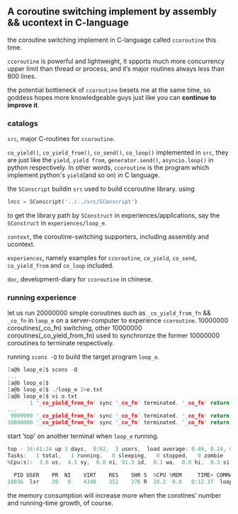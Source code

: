 A coroutine switching implement by assembly && ucontext in C-language
----

the coroutine switching implement in C-language called `ccoroutine` this time.

`ccoroutine` is powerful and lightweight, it spports much more concurrency upper limit than thread or process, and it‘s major routines always less than 800 lines. 

the potential bottleneck of `ccoroutine` besets me at the same time, so goddess hopes more knowledgeable guys just like you can **continue to improve it**.

### catalogs
`src`, major C-routines for `ccoroutine`.

`co_yield()`, `co_yield_from()`, `co_send()`, `co_loop()` implemented in `src`, they are just like the `yield`, `yield from`, `generator.send()`, `asyncio.loop()` in python respectively. In other words, `ccoroutine` is the program which implement python's `yield`(and so on) in C language.

the `SConscript` buildin `src` used to build ccoroutine library. using 
```python
lncc = SConscript('../../src/SConscript')
```
to get the library path by `SConstruct` in experiences/applications, say the `SConstruct` in `experiences/loop_e`. 

`context`, the coroutine-switching supporters, including assembly and ucontext.

`experiences`, namely examples for `ccoroutine`, `co_yield`, `co_send`, `co_yield_from` and `co_loop` included.

`doc`, development-diary for `ccoroutine` in chinese.

### running experience
let us run 20000000 simple coroutines such as `_co_yield_from_fn` && `_co_fn` in `loop_e` on a server-computer to experience `ccoroutine`.
10000000 coroutines(_co_fn) switching, other 10000000 coroutines(_co_yield_from_fn) used to synchronize the former 10000000 coroutines to terminate respectively.

running `scons -Q` to build the target program `loop_e`.
```C
[a@b loop_e]$ scons -Q
...
[a@b loop_e]$
[a@b loop_e]$ ./loop_e 2>o.txt
[a@b loop_e]$ vi o.txt
       1 '_co_yield_from_fn' sync '_co_fn' terminated. '_co_fn' return-value: 012
...
 9999999 '_co_yield_from_fn' sync '_co_fn' terminated. '_co_fn' return-value: 012
10000000 '_co_yield_from_fn' sync '_co_fn' terminated. '_co_fn' return-value: 012
```

start 'top' on another terminal when `loop_e` running.
```C
top - 16:41:24 up 3 days,  8:02,  3 users,  load average: 0.49, 0.24, 0.15
Tasks:   1 total,   1 running,   0 sleeping,   0 stopped,   0 zombie
%Cpu(s):  3.6 us,  4.5 sy,  0.0 ni, 91.5 id,  0.1 wa,  0.0 hi,  0.3 si,  0.0 st

  PID USER    PR  NI    VIRT    RES    SHR S  %CPU %MEM     TIME+ COMMAND
18036  lxr    20   0    4348    352    276 R  28.2  0.0   0:12.37  loop_e
```
the memory consumption will increase more when the corotines' number and running-time growth, of course.
